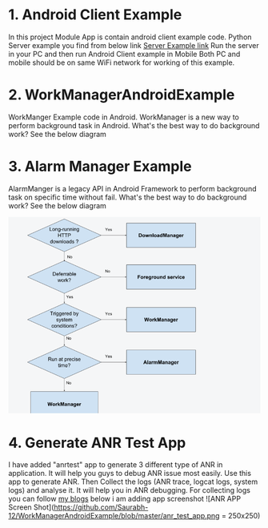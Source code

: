 # 1. Android Client Example 
In this project Module App is contain android client example code. 
Python Server example you find from below link 
[Server Example link](https://github.com/Saurabh-12/Python_Learning/blob/master/ServerExample.py)
Run the server in your PC and then run Android Client example in Mobile
Both PC and mobile should be on same WiFi network for working of this example. 

# 2. WorkManagerAndroidExample
WorkManger Example code in Android. WorkManager is a new way to perform background task in Android.
What's the best way to do background work? See the below diagram 

# 3. Alarm Manager Example 
AlarmManger is a legacy API in Android Framework to perform background task on specific time without fail.
What's the best way to do background work? See the below diagram 

![Background Work](https://github.com/Saurabh-12/WorkManagerAndroidExample/blob/master/back_ground.png)
  
 
# 4. Generate ANR Test App
I have added "anrtest" app to generate 3 different type of ANR in application. It will help you guys to debug ANR issue most easily. 
Use this app to generate ANR. Then Collect the logs (ANR trace, logcat logs, system logs) and analyse it. It will help you in ANR
debugging. For collecting logs you can follow [my blogs](http://saurabhsharma123k.blogspot.com/2018/03/know-android-logs-analysis.html)
below i am adding app screenshot
![ANR APP Screen Shot](https://github.com/Saurabh-12/WorkManagerAndroidExample/blob/master/anr_test_app.png = 250x250)






